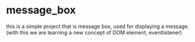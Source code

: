 # message_box
this is a simple project that is message box, used for displaying a message.(with this we are learning a new concept of DOM element, eventlistener)
